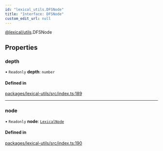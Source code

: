 ```yaml
---
id: "lexical_utils.DFSNode"
title: "Interface: DFSNode"
custom_edit_url: null
---
```


[@lexical/utils](../modules/lexical_utils.md).DFSNode

## Properties

### depth

• `Readonly` **depth**: `number`

#### Defined in

[packages/lexical-utils/src/index.ts:189](https://github.com/QubitPi/lexical/tree/main/packages/lexical-utils/src/index.ts#L189)

___

### node

• `Readonly` **node**: [`LexicalNode`](../classes/lexical.LexicalNode.md)

#### Defined in

[packages/lexical-utils/src/index.ts:190](https://github.com/QubitPi/lexical/tree/main/packages/lexical-utils/src/index.ts#L190)
